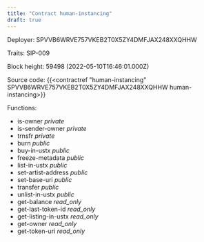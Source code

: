 ```yaml
---
title: "Contract human-instancing"
draft: true
---
```

Deployer: SPVVB6WRVE757VKEB2T0X5ZY4DMFJAX248XXQHHW

Traits:
SIP-009 



Block height: 59498 (2022-05-10T16:46:01.000Z)

Source code: {{<contractref "human-instancing" SPVVB6WRVE757VKEB2T0X5ZY4DMFJAX248XXQHHW human-instancing>}}

Functions:

* is-owner _private_
* is-sender-owner _private_
* trnsfr _private_
* burn _public_
* buy-in-ustx _public_
* freeze-metadata _public_
* list-in-ustx _public_
* set-artist-address _public_
* set-base-uri _public_
* transfer _public_
* unlist-in-ustx _public_
* get-balance _read_only_
* get-last-token-id _read_only_
* get-listing-in-ustx _read_only_
* get-owner _read_only_
* get-token-uri _read_only_
